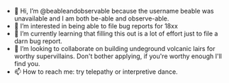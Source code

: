 - 👋 Hi, I’m @beableandobservable because the username beable was unavailable and I am both be-able and observe-able.
- 👀 I’m interested in being able to file bug reports for 18xx
- 🌱 I’m currently learning that filling this out is a lot of effort just to file a darn bug report.
- 💞️ I’m looking to collaborate on building undeground volcanic lairs for worthy supervillains. Don't bother applying, if you're worthy enough I'll find you.
- 📫 How to reach me: try telepathy or interpretive dance.

<!---
beableandobservable/beableandobservable is a ✨ special ✨ repository because its `README.md` (this file) appears on your GitHub profile.
You can click the Preview link to take a look at your changes.
--->
